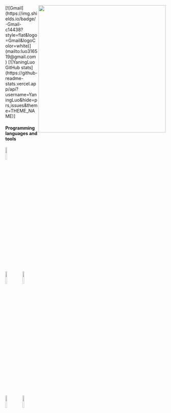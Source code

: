 
<img align='right' src='https://github.com/YaningLuo/YaningLuo/blob/main/img/shawu.png' width='400px'>
[![Gmail](https://img.shields.io/badge/-Gmail-c14438?style=flat&logo=Gmail&logoColor=white)](mailto:luo316519@gmail.com)
[![YaningLuo GitHub stats](https://github-readme-stats.vercel.app/api?username=YaningLuo&hide=prs,issues&theme=THEME_NAME)]

<!-- ![YaningLuo GitHub stats](https://github-readme-stats.vercel.app/api?username=YaningLuo&show_icons=true&hide=stars,commits,prs,issues,contribs) -->
  
#### Programming languages and tools
<p>
<code><img width="10%" src="https://github.com/YaningLuo/YaningLuo/blob/main/img/minecraft-ar21.svg"></code>
</br>
<code><img width="10%" src="https://github.com/YaningLuo/YaningLuo/blob/main/img/djangoproject-ar21.svg"></code>
<code><img width="10%" src="https://github.com/YaningLuo/YaningLuo/blob/main/img/docker-ar21.svg"></code>
</br>
<code><img width="10%" src="https://github.com/YaningLuo/YaningLuo/blob/main/img/mysql-ar21.svg"></code>
<code><img width="10%" src="https://github.com/YaningLuo/YaningLuo/blob/main/img/python-ar21.svg"></code>
</br>
</p>
